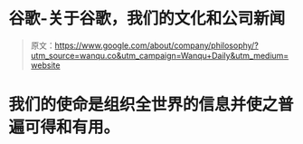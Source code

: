# 谷歌-关于谷歌，我们的文化和公司新闻

> 原文：<https://www.google.com/about/company/philosophy/?utm_source=wanqu.co&utm_campaign=Wanqu+Daily&utm_medium=website>



# 我们的使命是组织全世界的信息并使之普遍可得和有用。

